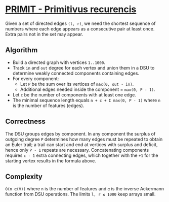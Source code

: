 # [PRIMIT - Primitivus recurencis](https://www.spoj.com/problems/PRIMIT/)

Given a set of directed edges `(l, r)`, we need the shortest sequence of
numbers where each edge appears as a consecutive pair at least once. Extra
pairs not in the set may appear.

## Algorithm

- Build a directed graph with vertices `1..1000`.
- Track `in` and `out` degree for each vertex and union them in a DSU to
  determine weakly connected components containing edges.
- For every component:
  - Let `P` be the sum over its vertices of `max(0, out - in)`.
  - Additional edges needed inside the component = `max(0, P - 1)`.
- Let `c` be the number of components with at least one edge.
- The minimal sequence length equals `n + c + Σ max(0, P - 1)` where `n` is
  the number of features (edges).

## Correctness

The DSU groups edges by component. In any component the surplus of outgoing
degree `P` determines how many edges must be repeated to obtain an Euler
trail; a trail can start and end at vertices with surplus and deficit, hence
only `P - 1` repeats are necessary. Concatenating components requires `c - 1`
extra connecting edges, which together with the `+1` for the starting vertex
results in the formula above.

## Complexity

`O(n α(V))` where `n` is the number of features and `α` is the inverse Ackermann
function from DSU operations. The limits `l, r ≤ 1000` keep arrays small.
